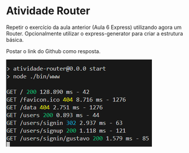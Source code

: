 # Atividade Router

Repetir o exercício da aula anterior (Aula 6 Express) utilizando agora um Router.  Opcionalmente utilizar o express-generator para criar a estrutura básica.

Postar o link do Github como resposta.

![imagem](imgativpweb.png)
